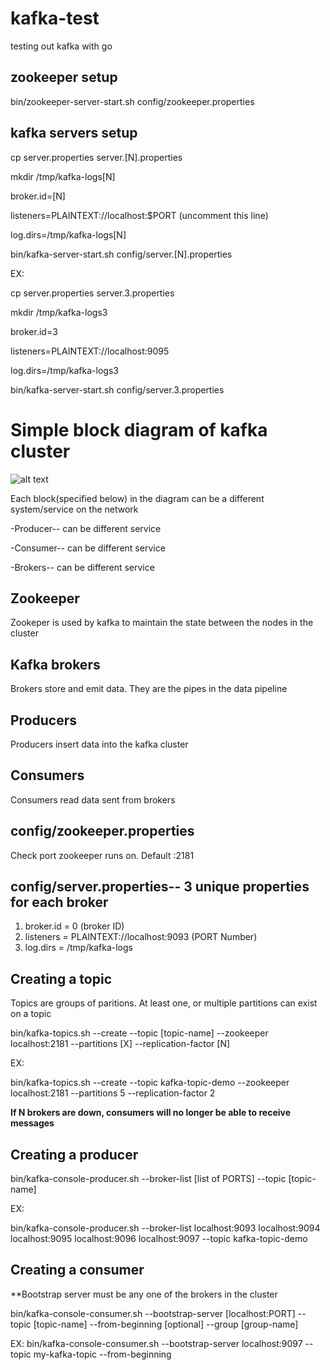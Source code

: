 # kafka-test
testing out kafka with go

## zookeeper setup
bin/zookeeper-server-start.sh config/zookeeper.properties

## kafka servers setup
cp server.properties server.[N].properties

mkdir /tmp/kafka-logs[N]

broker.id=[N]

listeners=PLAINTEXT://localhost:$PORT (uncomment this line)

log.dirs=/tmp/kafka-logs[N]

bin/kafka-server-start.sh config/server.[N].properties

EX:

cp server.properties server.3.properties

mkdir /tmp/kafka-logs3

broker.id=3

listeners=PLAINTEXT://localhost:9095

log.dirs=/tmp/kafka-logs3

bin/kafka-server-start.sh config/server.3.properties

# Simple block diagram of kafka cluster
![alt text](https://www.sohamkamani.com/e0b11d2ab5b62a78cb7fd26d3a9d279b/basic_arch.svg "Block_Diagram")

Each block(specified below) in the diagram can be a different system/service on the network

-Producer-- can be different service

-Consumer-- can be different service

-Brokers-- can be different service

## Zookeeper
Zookeper is used by kafka to maintain the state between the nodes in the cluster

## Kafka brokers
Brokers store and emit data. They are the pipes in the data pipeline

## Producers
Producers insert data into the kafka cluster

## Consumers
Consumers read data sent from brokers

## config/zookeeper.properties
Check port zookeeper runs on. Default :2181

## config/server.properties-- 3 unique properties for each broker
1. broker.id = 0 (broker ID)
2. listeners = PLAINTEXT://localhost:9093 (PORT Number)
3. log.dirs = /tmp/kafka-logs

## Creating a topic
Topics are groups of paritions. At least one, or multiple partitions can exist on a topic

bin/kafka-topics.sh --create --topic [topic-name] --zookeeper localhost:2181 --partitions [X] --replication-factor [N]

EX: 

bin/kafka-topics.sh --create --topic kafka-topic-demo --zookeeper localhost:2181 --partitions 5 --replication-factor 2

**If N brokers are down, consumers will no longer be able to receive messages**

## Creating a producer
bin/kafka-console-producer.sh --broker-list [list of PORTS] --topic [topic-name]

EX: 

bin/kafka-console-producer.sh --broker-list localhost:9093 localhost:9094 localhost:9095 localhost:9096 localhost:9097 --topic kafka-topic-demo

## Creating a consumer
**Bootstrap server must be any one of the brokers in the cluster

bin/kafka-console-consumer.sh --bootstrap-server [localhost:PORT] --topic [topic-name] --from-beginning [optional] --group [group-name]

EX:
bin/kafka-console-consumer.sh --bootstrap-server localhost:9097 --topic my-kafka-topic --from-beginning 

